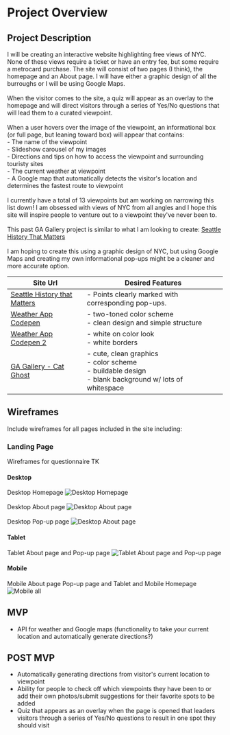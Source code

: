 # Project Overview

## Project Description

I will be creating an interactive website highlighting free views of NYC. None of these views require a ticket or have an entry fee, but some require a metrocard purchase. The site will consist of two pages (I think), the homepage and an About page. I will have either a graphic design of all the burroughs or I will be using Google Maps.<br><br>
When the visitor comes to the site, a quiz will appear as an overlay to the homepage and will direct visitors through a series of Yes/No questions that will lead them to a curated viewpoint.<br><br>
When a user hovers over the image of the viewpoint, an informational box (or full page, but leaning toward box) will appear that contains:<br>- The name of the viewpoint<br>- Slideshow carousel of my images<br>- Directions and tips on how to access the viewpoint and surrounding touristy sites<br>- The current weather at viewpoint<br>- A Google map that automatically detects the visitor's location and determines the fastest route to viewpoint <br><br>
I currently have a total of 13 viewpoints but am working on narrowing this list down! I am obsessed with views of NYC from all angles and I hope this site will inspire people to venture out to a viewpoint they've never been to.<br><br>
This past GA Gallery project is similar to what I am looking to create: [Seattle History That Matters](http://seattlebackstory.com/)<br><br>
I am hoping to create this using a graphic design of NYC, but using Google Maps and creating my own informational pop-ups might be a cleaner and more accurate option.  


| Site Url        | Desired Features           | 
| ------------- |-------------| 
| [Seattle History that Matters](http://seattlebackstory.com/) | - Points clearly marked with corresponding pop-ups.   |  
| [Weather App Codepen](https://codepen.io/kristyan-p/pen/jaVYwZ) | - two-toned color scheme <br> - clean design and simple structure  |  
| [Weather App Codepen 2](https://codepen.io/ziggysauce/pen/RZboVE?limit=all&page=3&q=weather+app) | - white on color look <br> - white borders  |  
| [GA Gallery - Cat Ghost](https://kristinefrancisco.github.io/cat-ghost/) | - cute, clean graphics<br> - color scheme<br> - buildable design<br> - blank background w/ lots of whitespace |   

## Wireframes

Include wireframes for all pages included in the site including:

### Landing Page
Wireframes for questionnaire TK

#### Desktop
Desktop Homepage
![Desktop Homepage](http://res.cloudinary.com/dxg6sopth/image/upload/v1510677835/Kpak_Desktop_Home_sea6zd.jpg)
<br><br>
Desktop About page
![Desktop About page](http://res.cloudinary.com/dxg6sopth/image/upload/v1510677910/Kpak_Desktop_About_zaudej.jpg)
<br><br>
Desktop Pop-up page
![Desktop About page](http://res.cloudinary.com/dxg6sopth/image/upload/v1510677835/Kpak_Desktop_Popup_d9okcc.jpg)

#### Tablet
Tablet About page and Pop-up page
![Tablet About page and Pop-up page](http://res.cloudinary.com/dxg6sopth/image/upload/v1510677835/Kpak_Tablet_About_Popup_knpmcw.jpg)

#### Mobile
Mobile About page Pop-up page and Tablet and Mobile Homepage 
![Mobile all](http://res.cloudinary.com/dxg6sopth/image/upload/v1510677835/Kpak_Mobile_All_huszkb.jpg)

## MVP 

- API for weather and Google maps (functionality to take your current location and automatically generate directions?)<br>

## POST MVP

- Automatically generating directions from visitor's current location to viewpoint<br>
- Ability for people to check off which viewpoints they have been to or add their own photos/submit suggestions for their favorite spots to be added
- Quiz that appears as an overlay when the page is opened that leaders visitors through a series of Yes/No questions to result in one spot they should visit

